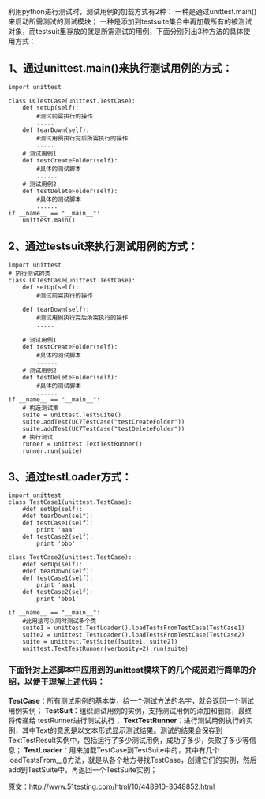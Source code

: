 利用python进行测试时，测试用例的加载方式有2种：
  一种是通过unittest.main()来启动所需测试的测试模块；
  一种是添加到testsuite集合中再加载所有的被测试对象，而testsuit里存放的就是所需测试的用例，下面分别列出3种方法的具体使用方式：
## 1、通过unittest.main()来执行测试用例的方式：

```
import unittest 

class UCTestCase(unittest.TestCase):
    def setUp(self):
        #测试前需执行的操作
        .....      
    def tearDown(self):
        #测试用例执行完后所需执行的操作
        .....      
    # 测试用例1
    def testCreateFolder(self):
        #具体的测试脚本
        ......      
    # 测试用例2
    def testDeleteFolder(self):
        #具体的测试脚本
        ......       
if __name__ == "__main__":
    unittest.main()
```

## 2、通过testsuit来执行测试用例的方式：

```
import unittest 
# 执行测试的类
class UCTestCase(unittest.TestCase):
    def setUp(self):
        #测试前需执行的操作
        .....       
    def tearDown(self):
        #测试用例执行完后所需执行的操作
        .....
       
    # 测试用例1
    def testCreateFolder(self):
        #具体的测试脚本
        ......      
    # 测试用例2
    def testDeleteFolder(self):
        #具体的测试脚本
        ......       
if __name__ == "__main__":
    # 构造测试集
    suite = unittest.TestSuite()
    suite.addTest(UC7TestCase("testCreateFolder"))
    suite.addTest(UC7TestCase("testDeleteFolder")) 
    # 执行测试
    runner = unittest.TextTestRunner()
    runner.run(suite)
```

## 3、通过testLoader方式：

```
import unittest 
class TestCase1(unittest.TestCase):
    #def setUp(self):
    #def tearDown(self):
    def testCase1(self):
        print 'aaa'      
    def testCase2(self):
        print 'bbb'
  
class TestCase2(unittest.TestCase):
    #def setUp(self):
    #def tearDown(self):
    def testCase1(self):
        print 'aaa1'  
    def testCase2(self):
        print 'bbb1'
        
if __name__ == "__main__":
    #此用法可以同时测试多个类
    suite1 = unittest.TestLoader().loadTestsFromTestCase(TestCase1) 
    suite2 = unittest.TestLoader().loadTestsFromTestCase(TestCase2) 
    suite = unittest.TestSuite([suite1, suite2]) 
    unittest.TextTestRunner(verbosity=2).run(suite)
 ```

### 下面针对上述脚本中应用到的unittest模块下的几个成员进行简单的介绍，以便于理解上述代码：
 **TestCase**：所有测试用例的基本类，给一个测试方法的名字，就会返回一个测试用例实例；
 **TestSuit**：组织测试用例的实例，支持测试用例的添加和删除，最终将传递给  testRunner进行测试执行；
 **TextTestRunner**：进行测试用例执行的实例，其中Text的意思是以文本形式显示测试结果。测试的结果会保存到TextTestResult实例中，包括运行了多少测试用例，成功了多少，失败了多少等信息；
 **TestLoader**：用来加载TestCase到TestSuite中的，其中有几个  loadTestsFrom__()方法，就是从各个地方寻找TestCase，创建它们的实例，然后add到TestSuite中，再返回一个TestSuite实例；

 

原文：http://www.51testing.com/html/10/448910-3648852.html
